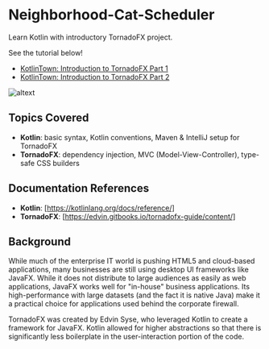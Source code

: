 # Neighborhood-Cat-Scheduler
Learn Kotlin with introductory TornadoFX project.

See the tutorial below!
 - [KotlinTown: Introduction to TornadoFX Part 1](https://www.codetown.com/group/kotlin/forum/topics/kotlin-tuesdays-introduction-to-tornadofx-part-1)
 - [KotlinTown: Introduction to TornadoFX Part 2](https://www.codetown.com/group/kotlin/forum/topics/kotlin-thursdays-introduction-to-tornadofx-part-2)

![altext](https://github.com/Kotlin-Thursdays/Neighborhood-Cat-Scheduler/blob/master/cat_scheduler.png)

## Topics Covered
- **Kotlin**: basic syntax, Kotlin conventions, Maven & IntelliJ setup for TornadoFX
- **TornadoFX**: dependency injection, MVC (Model-View-Controller), type-safe CSS builders

## Documentation References
- **Kotlin**: [https://kotlinlang.org/docs/reference/]
- **TornadoFX**: [https://edvin.gitbooks.io/tornadofx-guide/content/]

## Background
While much of the enterprise IT world is pushing HTML5 and cloud-based applications, many businesses are still using desktop UI frameworks like JavaFX. While it does not distribute to large audiences as easily as web applications, JavaFX works well for "in-house" business applications. Its high-performance with large datasets (and the fact it is native Java) make it a practical choice for applications used behind the corporate firewall.

TornadoFX was created by Edvin Syse, who leveraged Kotlin to create a framework for JavaFX.  Kotlin allowed for higher abstractions so that there is significantly less boilerplate in the user-interaction portion of the code.
